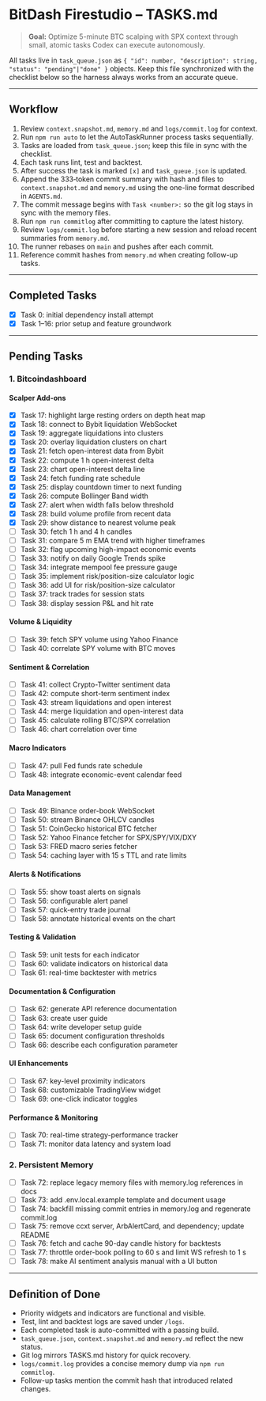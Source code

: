 # BitDash Firestudio – TASKS.md

> **Goal:** Optimize 5-minute BTC scalping with SPX context through small, atomic tasks Codex can execute autonomously.

All tasks live in `task_queue.json` as `{ "id": number, "description": string, "status": "pending"|"done" }` objects. Keep this file synchronized with the checklist below so the harness always works from an accurate queue.

---

## Workflow
1. Review `context.snapshot.md`, `memory.md` and `logs/commit.log` for context.
2. Run `npm run auto` to let the AutoTaskRunner process tasks sequentially.
3. Tasks are loaded from `task_queue.json`; keep this file in sync with the checklist.
4. Each task runs lint, test and backtest.
5. After success the task is marked `[x]` and `task_queue.json` is updated.
6. Append the 333‑token commit summary with hash and files to `context.snapshot.md` and `memory.md` using the one-line format described in `AGENTS.md`.
7. The commit message begins with `Task <number>:` so the git log stays in sync with the memory files.
8. Run `npm run commitlog` after committing to capture the latest history.
9. Review `logs/commit.log` before starting a new session and reload recent summaries from `memory.md`.
10. The runner rebases on `main` and pushes after each commit.
11. Reference commit hashes from `memory.md` when creating follow-up tasks.

---

## Completed Tasks
- [x] Task 0: initial dependency install attempt
- [x] Task 1–16: prior setup and feature groundwork

---

## Pending Tasks

### 1. Bitcoindashboard

#### Scalper Add-ons
- [x] Task 17: highlight large resting orders on depth heat map
- [x] Task 18: connect to Bybit liquidation WebSocket
- [x] Task 19: aggregate liquidations into clusters
- [x] Task 20: overlay liquidation clusters on chart
 - [x] Task 21: fetch open-interest data from Bybit
 - [x] Task 22: compute 1 h open-interest delta
 - [x] Task 23: chart open-interest delta line
 - [x] Task 24: fetch funding rate schedule
 - [x] Task 25: display countdown timer to next funding
 - [x] Task 26: compute Bollinger Band width
- [x] Task 27: alert when width falls below threshold
- [x] Task 28: build volume profile from recent data
- [x] Task 29: show distance to nearest volume peak
 - [ ] Task 30: fetch 1 h and 4 h candles
 - [ ] Task 31: compare 5 m EMA trend with higher timeframes
 - [ ] Task 32: flag upcoming high-impact economic events
 - [ ] Task 33: notify on daily Google Trends spike
 - [ ] Task 34: integrate mempool fee pressure gauge
 - [ ] Task 35: implement risk/position-size calculator logic
 - [ ] Task 36: add UI for risk/position-size calculator
 - [ ] Task 37: track trades for session stats
 - [ ] Task 38: display session P&L and hit rate

#### Volume & Liquidity
 - [ ] Task 39: fetch SPY volume using Yahoo Finance
 - [ ] Task 40: correlate SPY volume with BTC moves

#### Sentiment & Correlation
 - [ ] Task 41: collect Crypto-Twitter sentiment data
 - [ ] Task 42: compute short-term sentiment index
 - [ ] Task 43: stream liquidations and open interest
 - [ ] Task 44: merge liquidation and open-interest data
 - [ ] Task 45: calculate rolling BTC/SPX correlation
 - [ ] Task 46: chart correlation over time

#### Macro Indicators
 - [ ] Task 47: pull Fed funds rate schedule
 - [ ] Task 48: integrate economic-event calendar feed

#### Data Management
 - [ ] Task 49: Binance order-book WebSocket
 - [ ] Task 50: stream Binance OHLCV candles
 - [ ] Task 51: CoinGecko historical BTC fetcher
 - [ ] Task 52: Yahoo Finance fetcher for SPX/SPY/VIX/DXY
 - [ ] Task 53: FRED macro series fetcher
 - [ ] Task 54: caching layer with 15 s TTL and rate limits

#### Alerts & Notifications
 - [ ] Task 55: show toast alerts on signals
 - [ ] Task 56: configurable alert panel
 - [ ] Task 57: quick-entry trade journal
 - [ ] Task 58: annotate historical events on the chart

#### Testing & Validation
 - [ ] Task 59: unit tests for each indicator
 - [ ] Task 60: validate indicators on historical data
 - [ ] Task 61: real-time backtester with metrics

#### Documentation & Configuration
 - [ ] Task 62: generate API reference documentation
 - [ ] Task 63: create user guide
 - [ ] Task 64: write developer setup guide
 - [ ] Task 65: document configuration thresholds
 - [ ] Task 66: describe each configuration parameter

#### UI Enhancements
 - [ ] Task 67: key-level proximity indicators
 - [ ] Task 68: customizable TradingView widget
 - [ ] Task 69: one-click indicator toggles

#### Performance & Monitoring
 - [ ] Task 70: real-time strategy-performance tracker
 - [ ] Task 71: monitor data latency and system load

### 2. Persistent Memory
- [ ] Task 72: replace legacy memory files with memory.log references in docs
- [ ] Task 73: add .env.local.example template and document usage
- [ ] Task 74: backfill missing commit entries in memory.log and regenerate commit.log
 - [ ] Task 75: remove ccxt server, ArbAlertCard, and dependency; update README
- [ ] Task 76: fetch and cache 90-day candle history for backtests
 - [ ] Task 77: throttle order-book polling to 60 s and limit WS refresh to 1 s
 - [ ] Task 78: make AI sentiment analysis manual with a UI button

---

## Definition of Done
- Priority widgets and indicators are functional and visible.
- Test, lint and backtest logs are saved under `/logs`.
 - Each completed task is auto-committed with a passing build.
- `task_queue.json`, `context.snapshot.md` and `memory.md` reflect the new status.
- Git log mirrors TASKS.md history for quick recovery.
- `logs/commit.log` provides a concise memory dump via `npm run commitlog`.
- Follow-up tasks mention the commit hash that introduced related changes.
